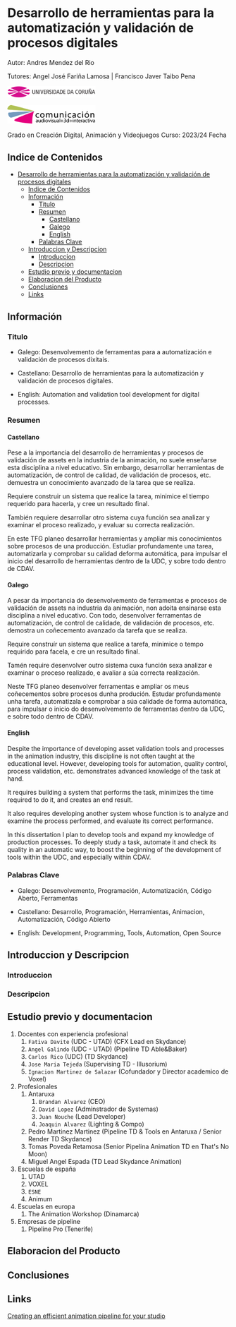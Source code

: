 # Desarrollo de herramientas para la automatización y validación de procesos digitales 

Autor: Andres Mendez del Rio

Tutores: Angel José Fariña Lamosa | Francisco Javer Taibo Pena

<img src="img/logos/UDC_Simbolo_logo_cor.png" style=width:200px></img>

<img src="img/logos/facultadeComunicaicon_logo_black_v01.png" style=width:200px></img>

Grado en Creación Digital, Animación y Videojuegos
Curso: 2023/24
Fecha

## Indice de Contenidos
- [Desarrollo de herramientas para la automatización y validación de procesos digitales](#desarrollo-de-herramientas-para-la-automatización-y-validación-de-procesos-digitales)
  - [Indice de Contenidos](#indice-de-contenidos)
  - [Información](#información)
    - [Titulo](#titulo)
    - [Resumen](#resumen)
      - [Castellano](#castellano)
      - [Galego](#galego)
      - [English](#english)
    - [Palabras Clave](#palabras-clave)
  - [Introduccion y Descripcion](#introduccion-y-descripcion)
    - [Introduccion](#introduccion)
    - [Descripcion](#descripcion)
  - [Estudio previo y documentacion](#estudio-previo-y-documentacion)
  - [Elaboracion del Producto](#elaboracion-del-producto)
  - [Conclusiones](#conclusiones)
  - [Links](#links)

## Información

### Titulo

- Galego: Desenvolvemento de ferramentas para a automatización e validación de procesos dixitais. 

- Castellano: Desarrollo de herramientas para la automatización y validación de procesos digitales. 

- English: Automation and validation tool development for digital processes. 

### Resumen

#### Castellano 
Pese a la importancia del desarrollo de herramientas y procesos de validación de assets en la industria de la animación, no suele enseñarse esta disciplina a nivel educativo. Sin embargo, desarrollar herramientas de automatización, de control de calidad, de validación de procesos, etc. demuestra un conocimiento avanzado de la tarea que se realiza.

Requiere construir un sistema que realice la tarea, minimice el tiempo requerido para hacerla, y cree un resultado final.

También requiere desarrollar otro sistema cuya función sea analizar y examinar el proceso realizado, y evaluar su correcta realización.

En este TFG planeo desarrollar herramientas y ampliar mis conocimientos sobre procesos de una producción. Estudiar profundamente una tarea, automatizarla y comprobar su calidad deforma automática, para impulsar el inicio del desarrollo de herramientas dentro de la UDC, y sobre todo dentro de CDAV.

#### Galego

A pesar da importancia do desenvolvemento de ferramentas e procesos de validación de assets na industria da animación, non adoita ensinarse esta disciplina a nivel educativo. Con todo, desenvolver ferramentas de automatización, de control de calidade, de validación de procesos, etc. demostra un coñecemento avanzado da tarefa que se realiza.

Require construír un sistema que realice a tarefa, minimice o tempo requirido para facela, e cre un resultado final.

Tamén require desenvolver outro sistema cuxa función sexa analizar e examinar o proceso realizado, e avaliar a súa correcta realización.

Neste TFG planeo desenvolver ferramentas e ampliar os meus coñecementos sobre procesos dunha produción. Estudar profundamente unha tarefa, automatizala e comprobar a súa calidade de forma automática, para impulsar o inicio do desenvolvemento de ferramentas dentro da UDC, e sobre todo dentro de CDAV.

#### English
Despite the importance of developing asset validation tools and processes in the animation industry, this discipline is not often taught at the educational level. However, developing tools for automation, quality control, process validation, etc. demonstrates advanced knowledge of the task at hand.

It requires building a system that performs the task, minimizes the time required to do it, and creates an end result.

It also requires developing another system whose function is to analyze and examine the process performed, and evaluate its correct performance.

In this dissertation I plan to develop tools and expand my knowledge of production processes. To deeply study a task, automate it and check its quality in an automatic way, to boost the beginning of the development of tools within the UDC, and especially within CDAV.

### Palabras Clave

- Galego: Desenvolvemento, Programación, Automatización, Código Aberto, Ferramentas

- Castellano: Desarrollo, Programación, Herramientas, Animacion, Automatización, Código
Abierto
- English: Development, Programming, Tools, Automation, Open Source



## Introduccion y Descripcion

### Introduccion

<!-- 
El contenido de este apartado debe versar sobre el TFG, establecimiento de objetivos,
metodología, retos, motivación… una especie de guía capaz de ofrecer al lector la información
necesaria para entender globalmente el proyecto, la memoria y los anexos.

Evitar especificar únicamente la cantidad de ítems realizados y enfocar más este apartado hacia
los objetivos profesionales y formativos necesarios para alcanzar los resultados 

¿Por qué hacemos este TFG? ¿Cuáles son los puntos fuertes del proyecto? ¿En qué nos hemos
centrado? ¿Qué contenidos tratados en el grado hemos desarrollado principalmente? ¿Por qué
hemos decidido hacer este proyecto? ¿Cómo hemos planteado el trabajo para conseguir nuestros
objetivos? ¿A qué retos nos hemos enfrentado? ¿Qué pasos hemos seguido?...
-->

### Descripcion

<!-- 
En este apartado se deben tratar los contenidos descriptivos más destacables del proyecto, del
producto final fruto del TFG.

Se recomienda realizar un organigrama organizado por fases de producción, que permita
identificar visualmente y de una forma ordenada los diferentes procesos seguidos para realizar el
producto final fruto del TFG.

¿De qué va el proyecto? ¿Para quién lo hemos hecho y por qué? ¿Cuál es la historia, idea y/o
propósito principal que orbita alrededor del proyecto? ¿Qué sub-objetivos hemos tenido que
conseguir para poder terminar este proyecto? ¿Dónde se exhibirá? ¿Qué repercusión tendrá?
¿Cuál es el estilo visual, creativo, artístico… que hemos conseguido para alcanzar los objetivos?
¿Cómo hemos organizado el proyecto? ¿Qué pipeline hemos seguido?...
 -->

## Estudio previo y documentacion

1. Docentes con experiencia profesional
    1. `Fativa Davite` (UDC - UTAD) (CFX Lead en Skydance) 
    1. `Angel Galindo` (UDC - UTAD) (Pipeline TD Able&Baker)
    1. `Carlos Rico` (UDC) (TD Skydance)
    1. `Jose Maria Tejeda` (Supervising TD - Illusorium)
    1. `Ignacion Martinez de Salazar` (Cofundador y Director academico de Voxel)
1. Profesionales
    1. Antaruxa
        1. `Brandan Alvarez` (CEO)
        1. `David Lopez` (Adminstrador de Systemas)
        1. `Juan Nouche` (Lead Developer)
        1. `Joaquin Alvarez` (Lighting & Compo)
    1. Pedro Martinez Martinez (Pipeline TD & Tools en Antaruxa / Senior Render TD Skydance)
    1. Tomas Poveda Retamosa (Senior Pipelina Animation TD en That's No Moon)
    1. Miguel Angel Espada (TD Lead Skydance Animation)
1. Escuelas de españa
    1. UTAD
    1. VOXEL
    1. `ESNE`
    1. Animum
1. Escuelas en europa
    1. The Animation Workshop (Dinamarca)
1. Empresas de pipeline
    1. Pipeline Pro (Tenerife)


<!-- 
Contendrá todo el material relacionado con la búsqueda de referencias, estudio de casos, análisis,
documentación descriptiva del proyecto, problemas y soluciones específicas…

El tipo de proyecto desarrollado para el TFG definirá el contenido y organización de este apartado,
cuyo objetivo es el de describir la metodología utilizada para la búsqueda, recolección y análisis del
estado actual de la producción, conocimiento, cuestión... sobre la que se planificó la fase de
desarrollo del TFG.

El rigor académico de las fuentes de información se fundamenta en el estudio del conocimiento
publicado en libros, artículos de investigación, comunicaciones, master class... por ello es importante
que durante esta fase el alumnado no se limite solo al estudio de obras audiovisuales, videojuegos,
páginas web... y fundamente parte del desarrollo de su TFG en fuentes documentales más
académicas.

¿Cuáles fueron los objetivos específicos de esta fase? ¿Qué fuentes se consultaron? ¿Qué referencias
fueron seleccionadas y por qué? ¿Qué pruebas se hicieron? ¿Cómo se ha hecho, analizado, aplicado...
anteriormente por otros profesionales? ¿Qué metodología de trabajo concreto se siguió? ¿Qué
decisiones concretas fueron tomadas? ¿Cuáles son las conclusiones específicas de este proceso?..
-->

## Elaboracion del Producto
<!-- 
En este apartado se podrán describir los procesos y/o tareas relacionadas con la fase de desarrollo,
preproducción, producción, postproducción, programación y/o testeo. La creación, configuración y/o
adaptación de todos los contenidos artísticos, teóricos y/o técnicos necesarios para conseguir realizar
el producto final del TFG. Deben mostrarse especialmente los procedimientos técnicos y artísticos de
interés para la resolución de problemas y/o peculiaridades alejadas de la norma y evitar
descripciones semejantes a tutoriales.

El tipo de proyecto desarrollado para el TFG definirá el contenido y organización de este apartado,
cuyo objetivo es el de presentar y describir de manera organizada la puesta en marcha del producto
o resultado final fruto del TFG (modelado de assets, arte de concepto, set-up, animática, encuestas,
quests, grabación de voces...)

Se recomienda organizar el contenido de este apartado en las diferentes fases de trabajo realizadas.
Se recomienda que cada sub-apartado describa los objetivos, procesos, problemas y conclusiones de
cada fase de realización.

¿Cuáles fueron los objetivos específicos de esta fase? ¿Qué contenidos y/o procesos fueron creados
por los autores del TFG y cuales se utilizaron de otras fuentes? ¿Qué problemas nos encontramos y
cómo los solucionamos? ¿Qué aprendizaje alcanzamos en cada proceso?. 
-->
## Conclusiones
<!-- 
En las conclusiones podrían tratarse, de una manera reflexiva y crítica, todos los aspectos
relacionados con el TFG, el trabajo en equipo e individual, el alcance de los objetivos propuestos y la
propuesta de posibles mejoras.

Postmorten. Teniendo en cuenta los problemas, soluciones y conclusiones definidas en los apartados
anteriores, se recomienda hacer una reflexión crítica de todo el proceso con el objetivo de entender y
definir posibles mejoras.

¿Cómo hemos trabajado en equipo? ¿Cuáles son las principales fortalezas del proyecto? ¿Qué
podríamos haber hecho para alcanzar mejores resultados? ¿Qué objetivos se han alcanzado y/o
cuáles no y por qué? ¿Qué cambiaríamos si pudiéramos volver atrás? ¿Qué dinámicas se han seguido
para detectar los errores y cuáles fueron las soluciones o los callejones sin salida encontrados?...
 -->

## Links

[Creating an efficient animation pipeline for your studio](https://www.foundry.com/insights/film-tv/animation-pipeline)
